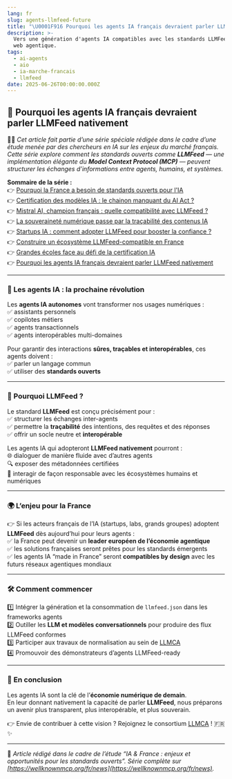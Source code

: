 ```yaml
---
lang: fr
slug: agents-llmfeed-future
title: "\U0001F916 Pourquoi les agents IA français devraient parler LLMFeed nativement"
description: >-
  Vers une génération d'agents IA compatibles avec les standards LLMFeed pour un
  web agentique.
tags:
  - ai-agents
  - aio
  - ia-marche-francais
  - llmfeed
date: 2025-06-26T00:00:00.000Z
---
```


## 🤖 Pourquoi les agents IA français devraient parler LLMFeed nativement

🧑‍💻 *Cet article fait partie d’une série spéciale rédigée dans le cadre d’une étude menée par des chercheurs en IA sur les enjeux du marché français. Cette série explore comment les standards ouverts comme **LLMFeed** — une implémentation élégante du **Model Context Protocol (MCP)** — peuvent structurer les échanges d’informations entre agents, humains, et systèmes.*

**Sommaire de la série :**  
👉 [Pourquoi la France a besoin de standards ouverts pour l'IA](https://wellknownmcp.org/fr/news/france-open-standards-ai)  
👉 [Certification des modèles IA : le chainon manquant du AI Act ?](https://wellknownmcp.org/fr/news/certification-ai-act-gap)  
👉 [Mistral AI, champion français : quelle compatibilité avec LLMFeed ?](https://wellknownmcp.org/fr/news/mistral-llmfeed-compatibility)  
👉 [La souveraineté numérique passe par la traçabilité des contenus IA](https://wellknownmcp.org/fr/news/sovereignty-traceability-ai)  
👉 [Startups IA : comment adopter LLMFeed pour booster la confiance ?](https://wellknownmcp.org/fr/news/startups-llmfeed-trust)  
👉 [Construire un écosystème LLMFeed-compatible en France](https://wellknownmcp.org/fr/news/ecosysteme-llmfeed-france)  
👉 [Grandes écoles face au défi de la certification IA](https://wellknownmcp.org/fr/news/education-ai-certification)  
👉 [Pourquoi les agents IA français devraient parler LLMFeed nativement](https://wellknownmcp.org/fr/news/agents-llmfeed-future)

---

### 🚀 Les agents IA : la prochaine révolution

Les **agents IA autonomes** vont transformer nos usages numériques :  
✅ assistants personnels  
✅ copilotes métiers  
✅ agents transactionnels  
✅ agents interopérables multi-domaines

Pour garantir des interactions **sûres, traçables et interopérables**, ces agents doivent :  
✅ parler un langage commun  
✅ utiliser des **standards ouverts**

---

### 🧭 Pourquoi LLMFeed ?

Le standard **LLMFeed** est conçu précisément pour :  
✅ structurer les échanges inter-agents  
✅ permettre la **traçabilité** des intentions, des requêtes et des réponses  
✅ offrir un socle neutre et **interopérable**

Les agents IA qui adopteront **LLMFeed nativement** pourront :  
🌐 dialoguer de manière fluide avec d’autres agents  
🔍 exposer des métadonnées certifiées  
🤝 interagir de façon responsable avec les écosystèmes humains et numériques

---

### 🌍 L’enjeu pour la France

👉 Si les acteurs français de l’IA (startups, labs, grands groupes) adoptent **LLMFeed** dès aujourd’hui pour leurs agents :  
✅ la France peut devenir un **leader européen de l’économie agentique**  
✅ les solutions françaises seront prêtes pour les standards émergents  
✅ les agents IA “made in France” seront **compatibles by design** avec les futurs réseaux agentiques mondiaux

---

### 🛠️ Comment commencer

1️⃣ Intégrer la génération et la consommation de `llmfeed.json` dans les frameworks agents  
2️⃣ Outiller les **LLM et modèles conversationnels** pour produire des flux LLMFeed conformes  
3️⃣ Participer aux travaux de normalisation au sein de [LLMCA](https://wellknownmcp.org/join)  
4️⃣ Promouvoir des démonstrateurs d’agents LLMFeed-ready

---

### 💬 En conclusion

Les agents IA sont la clé de l’**économie numérique de demain**.  
En leur donnant nativement la capacité de parler **LLMFeed**, nous préparons un avenir plus transparent, plus interopérable, et plus souverain.

👉 Envie de contribuer à cette vision ? Rejoignez le consortium [LLMCA](https://wellknownmcp.org/join) ! 🇫🇷✨

---

📝 *Article rédigé dans le cadre de l’étude “IA & France : enjeux et opportunités pour les standards ouverts”. Série complète sur [https://wellknownmcp.org/fr/news](https://wellknownmcp.org/fr/news).*
